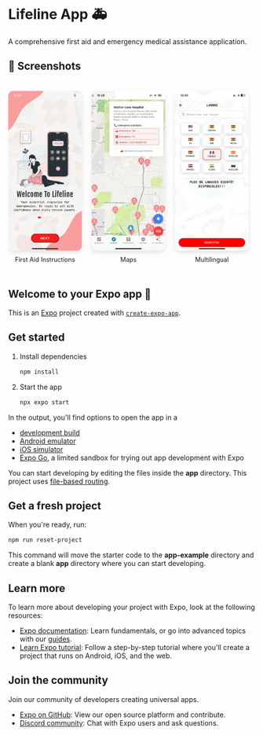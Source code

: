 # Lifeline App 🚑

A comprehensive first aid and emergency medical assistance application.

## 📱 Screenshots

<div style="display: flex; flex-wrap: nowrap; gap: 20px; padding: 20px 0; overflow-x: auto;">
  <div style="text-align: center; flex: 0 0 auto;">
    <img src="screenshots/image8.jpeg" alt="First Aid" style="width: 150px; height: auto; border-radius: 10px; box-shadow: 0 4px 8px rgba(0,0,0,0.1);">
    <p style="margin: 8px 0 0; font-size: 0.9em;">First Aid Instructions</p>
  </div>

  <div style="text-align: center; flex: 0 0 auto;">
    <img src="screenshots/image10.jpeg" alt="Maps" style="width: 150px; height: auto; border-radius: 10px; box-shadow: 0 4px 8px rgba(0,0,0,0.1);">
    <p style="margin: 8px 0 0; font-size: 0.9em;">Maps</p>
  </div>

  <div style="text-align: center; flex: 0 0 auto;">
    <img src="screenshots/image2.jpeg" alt="Languages" style="width: 150px; height: auto; border-radius: 10px; box-shadow: 0 4px 8px rgba(0,0,0,0.1);">
    <p style="margin: 8px 0 0; font-size: 0.9em;">Multilingual</p>
  </div>
   <div style="text-align: center; flex: 0 0 auto;">
    <img src="screenshots/image20.jpeg" alt="Languages" style="width: 150px; height: auto; border-radius: 10px; box-shadow: 0 4px 8px rgba(0,0,0,0.1);">
    <p style="margin: 8px 0 0; font-size: 0.9em;">News</p>
  </div>
  <div style="text-align: center; flex: 0 0 auto;">
    <img src="screenshots/image1.jpeg" alt="Messages" style="width: 150px; height: auto; border-radius: 10px; box-shadow: 0 4px 8px rgba(0,0,0,0.1);">
    <p style="margin: 8px 0 0; font-size: 0.9em;">Messages</p>
  </div>

  <div style="text-align: center; flex: 0 0 auto;">
    <img src="screenshots/image5.jpeg" alt="Profile" style="width: 150px; height: auto; border-radius: 10px; box-shadow: 0 4px 8px rgba(0,0,0,0.1);">
    <p style="margin: 8px 0 0; font-size: 0.9em;">Guest Profile</p>
  </div>

  <div style="text-align: center; flex: 0 0 auto;">
    <img src="screenshots/image3.jpeg" alt="Settings" style="width: 150px; height: auto; border-radius: 10px; box-shadow: 0 4px 8px rgba(0,0,0,0.1);">
    <p style="margin: 8px 0 0; font-size: 0.9em;">Settings</p>
  </div>

  <div style="text-align: center; flex: 0 0 auto;">
    <img src="screenshots/image7.jpeg" alt="Get Started" style="width: 150px; height: auto; border-radius: 10px; box-shadow: 0 4px 8px rgba(0,0,0,0.1);">
    <p style="margin: 8px 0 0; font-size: 0.9em;">Get Started</p>
  </div>
</div>


## Welcome to your Expo app 👋

This is an [Expo](https://expo.dev) project created with [`create-expo-app`](https://www.npmjs.com/package/create-expo-app).

## Get started

1. Install dependencies

   ```bash
   npm install
   ```

2. Start the app

   ```bash
   npx expo start
   ```

In the output, you'll find options to open the app in a

- [development build](https://docs.expo.dev/develop/development-builds/introduction/)
- [Android emulator](https://docs.expo.dev/workflow/android-studio-emulator/)
- [iOS simulator](https://docs.expo.dev/workflow/ios-simulator/)
- [Expo Go](https://expo.dev/go), a limited sandbox for trying out app development with Expo

You can start developing by editing the files inside the **app** directory. This project uses [file-based routing](https://docs.expo.dev/router/introduction).

## Get a fresh project

When you're ready, run:

```bash
npm run reset-project
```

This command will move the starter code to the **app-example** directory and create a blank **app** directory where you can start developing.

## Learn more

To learn more about developing your project with Expo, look at the following resources:

- [Expo documentation](https://docs.expo.dev/): Learn fundamentals, or go into advanced topics with our [guides](https://docs.expo.dev/guides).
- [Learn Expo tutorial](https://docs.expo.dev/tutorial/introduction/): Follow a step-by-step tutorial where you'll create a project that runs on Android, iOS, and the web.

## Join the community

Join our community of developers creating universal apps.

- [Expo on GitHub](https://github.com/expo/expo): View our open source platform and contribute.
- [Discord community](https://chat.expo.dev): Chat with Expo users and ask questions.
